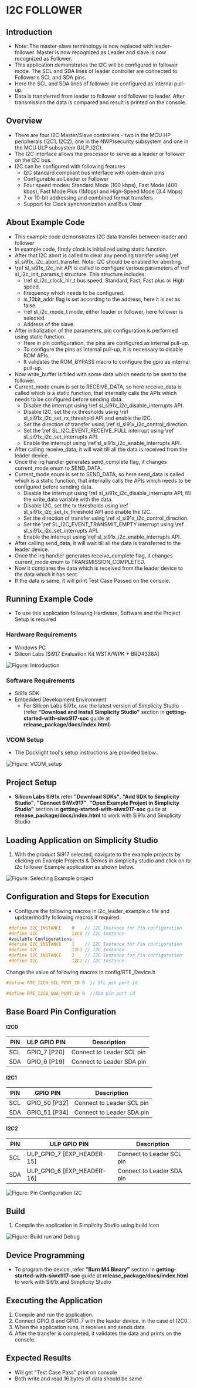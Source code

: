 # I2C FOLLOWER

## Introduction

- Note: The master-slave terminology is now replaced with leader-follower. Master is now recognized as Leader and slave is now recognized as Follower.
- This application demonstrates the I2C will be configured in follower mode. The SCL and SDA lines of leader controller are connected to Follower's SCL and SDA pins.
- Here the SCL and SDA lines of follower are configured as internal pull-up.
- Data is transferred from leader to follower and follower to leader. After transmission the data is compared and result is printed on the console.

## Overview

- There are four I2C Master/Slave controllers - two in the MCU HP peripherals (I2C1, I2C2), one in the NWP/security subsystem and one in the MCU ULP subsystem (ULP_I2C).
- The I2C interface allows the processor to serve as a leader or follower on the I2C bus.
- I2C can be configured with following features
  - I2C standard compliant bus interface with open-drain pins
  - Configurable as Leader or Follower
  - Four speed modes: Standard Mode (100 kbps), Fast Mode (400 kbps), Fast Mode Plus (1Mbps) and High-Speed Mode (3.4 Mbps)
  - 7 or 10-bit addressing and combined format transfers
  - Support for Clock synchronization and Bus Clear

## About Example Code

- This example code demonstrates I2C data transfer between leader and follower
- In example code, firstly clock is initialized using static function.
- After that I2C abort is called to clear any pending transfer using \ref sl_si91x_i2c_abort_transfer. Note: I2C should be enabled for aborting.
- \ref sl_si91x_i2c_init API is called to configure various parameters of \ref sl_i2c_init_params_t structure. This structure includes:
  - \ref sl_i2c_clock_hlr_t bus speed, Standard, Fast, Fast plus or High speed.
  - Frequency which needs to be configured.
  - is_10bit_addr flag is set according to the address, here it is set as false.
  - \ref sl_i2c_mode_t mode, either leader or follower, here follower is selected.
  - Address of the slave.
- After initialization of the parameters, pin configuration is performed using static function.
  - Here in pin configuration, the pins are configured as internal pull-up.
  - To configure the pins as internal pull-up, it is necessary to disable ROM APIs.
  - It validates the ROM_BYPASS macro to configure the gpio as internal pull-up.
- Now write_buffer is filled with some data which needs to be sent to the follower.
- Current_mode enum is set to RECEIVE_DATA, so here receive_data is called which is a static function, that internally calls the APIs which needs to be configured before sending data.
  - Disable the interrupt using \ref sl_si91x_i2c_disable_interrupts API.
  - Disable I2C, set the rx thresholds using \ref sl_si91x_i2c_set_rx_threshold API and enable the I2C.
  - Set the direction of transfer using \ref sl_si91x_i2c_control_direction.
  - Set the \ref SL_I2C_EVENT_RECEIVE_FULL interrupt using \ref sl_si91x_i2c_set_interrupts API.
  - Enable the interrupt using \ref sl_si91x_i2c_enable_interrupts API.
- After calling receive_data, it will wait till all the data is received from the leader device.
- Once the irq handler generates send_complete flag, it changes current_mode enum to SEND_DATA.
- Current_mode enum is set to SEND_DATA, so here send_data is called which is a static function, that internally calls the APIs which needs to be configured before sending data.
  - Disable the interrupt using \ref sl_si91x_i2c_disable_interrupts API, fill the write_data variable with the data.
  - Disable I2C, set the tx thresholds using \ref sl_si91x_i2c_set_tx_threshold API and enable the I2C.
  - Set the direction of transfer using \ref sl_si91x_i2c_control_direction.
  - Set the \ref SL_I2C_EVENT_TRANSMIT_EMPTY interrupt using \ref sl_si91x_i2c_set_interrupts API.
  - Enable the interrupt using \ref sl_si91x_i2c_enable_interrupts API.
- After calling send_data, it will wait till all the data is transferred to the leader device.
- Once the irq handler generates receive_complete flag, it changes current_mode enum to TRANSMISSION_COMPLETED.
- Now it compares the data which is received from the leader device to the data which it has sent.
- If the data is same, it will print Test Case Passed on the console.

## Running Example Code

- To use this application following Hardware, Software and the Project Setup is required

### Hardware Requirements

- Windows PC
- Silicon Labs [Si917 Evaluation Kit WSTK/WPK + BRD4338A]

![Figure: Introduction](resources/readme/image506a.png)

### Software Requirements

- Si91x SDK
- Embedded Development Environment
  - For Silicon Labs Si91x, use the latest version of Simplicity Studio (refer **"Download and Install Simplicity Studio"** section in **getting-started-with-siwx917-soc** guide at **release_package/docs/index.html**)

### VCOM Setup
- The Docklight tool's setup instructions are provided below..

![Figure: VCOM_setup](resources/readme/vcom.png)

## Project Setup

- **Silicon Labs Si91x** refer **"Download SDKs"**, **"Add SDK to Simplicity Studio"**, **"Connect SiWx917"**, **"Open Example Project in Simplicity Studio"** section in **getting-started-with-siwx917-soc** guide at **release_package/docs/index.html** to work with Si91x and Simplicity Studio

## Loading Application on Simplicity Studio

1. With the product Si917 selected, navigate to the example projects by clicking on Example Projects & Demos
   in simplicity studio and click on to i2c follower Example application as shown below.

![Figure: Selecting Example project](resources/readme/image506b.png)

## Configuration and Steps for Execution
- Configure the following macros in i2c_leader_example.c file and update/modify following macros if required.
```C
 #define I2C_INSTANCE    0    // I2C Instance for Pin configuration
 #define I2C             I2C0 // I2C Instance 
 Available Configurations:
 #define I2C_INSTANCE    1    // I2C Instance for Pin configuration
 #define I2C             I2C1 // I2C Instance 
 #define I2C_INSTANCE    2    // I2C Instance for Pin configuration
 #define I2C             I2C2 // I2C Instance 
  ```
Change the value of following macros in config/RTE_Device.h
```c
#define RTE_I2C0_SCL_PORT_ID 0  // SCL pin port id

#define RTE_I2C0_SDA_PORT_ID 0  //SDA pin port id
```
## Base Board Pin Configuration

#### I2C0
| PIN | 		ULP GPIO PIN       |	 	Description   		 |
| --- | -------------------------- | --------------------------- |
| SCL | 		GPIO_7 [P20] 	   | Connect to Leader SCL pin |
| SDA | 		GPIO_6 [P19] 	   | Connect to Leader SDA pin |

#### I2C1
| PIN | 		GPIO PIN         | 			Description        |
| --- | -------------------------| --------------------------- |
| SCL | 		GPIO_50 [P32] 	 | Connect to Leader SCL pin |
| SDA | 		GPIO_51 [P34] 	 | Connect to Leader SDA pin |

#### I2C2
| PIN | 		ULP GPIO PIN       | 		Description          |
| --- | -------------------------- | --------------------------- |
| SCL | ULP_GPIO_7 [EXP_HEADER-15] | Connect to Leader SCL pin |
| SDA | ULP_GPIO_6 [EXP_HEADER-16] | Connect to Leader SDA pin |

![Figure: Pin Configuration I2C](resources/readme/image506d.png)

## Build

1. Compile the application in Simplicity Studio using build icon

![Figure: Build run and Debug](resources/readme/image506c.png)

## Device Programming

- To program the device ,refer **"Burn M4 Binary"** section in **getting-started-with-siwx917-soc** guide at **release_package/docs/index.html** to work with Si91x and Simplicity Studio

## Executing the Application

1. Compile and run the application.
2. Connect GPIO_6 and GPIO_7 with the leader device. in the case of I2C0.
3. When the application runs, it receives and sends data.
4. After the transfer is completed, it validates the data and prints on the console.

## Expected Results

- Will get "Test Case Pass" print on console
- Both write and read 16 bytes of data should be same
